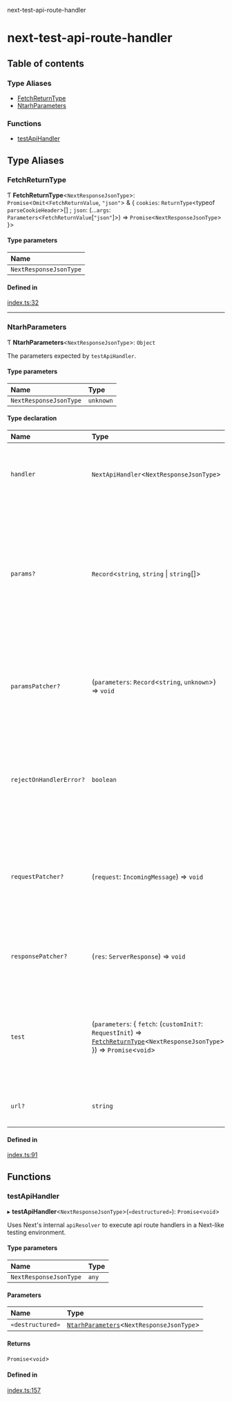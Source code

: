 next-test-api-route-handler

# next-test-api-route-handler

## Table of contents

### Type Aliases

- [FetchReturnType](README.md#fetchreturntype)
- [NtarhParameters](README.md#ntarhparameters)

### Functions

- [testApiHandler](README.md#testapihandler)

## Type Aliases

### FetchReturnType

Ƭ **FetchReturnType**\<`NextResponseJsonType`\>: `Promise`\<`Omit`\<`FetchReturnValue`, ``"json"``\> & \{ `cookies`: `ReturnType`\<typeof `parseCookieHeader`\>[] ; `json`: (...`args`: `Parameters`\<`FetchReturnValue`[``"json"``]\>) => `Promise`\<`NextResponseJsonType`\>  }\>

#### Type parameters

| Name |
| :------ |
| `NextResponseJsonType` |

#### Defined in

[index.ts:32](https://github.com/Xunnamius/next-test-api-route-handler/blob/85f9724/src/index.ts#L32)

___

### NtarhParameters

Ƭ **NtarhParameters**\<`NextResponseJsonType`\>: `Object`

The parameters expected by `testApiHandler`.

#### Type parameters

| Name | Type |
| :------ | :------ |
| `NextResponseJsonType` | `unknown` |

#### Type declaration

| Name | Type | Description |
| :------ | :------ | :------ |
| `handler` | `NextApiHandler`\<`NextResponseJsonType`\> | The actual handler under test. It should be an async function that accepts `NextApiRequest` and `NextApiResult` objects (in that order) as its two parameters. |
| `params?` | `Record`\<`string`, `string` \| `string`[]\> | `params` is passed directly to the handler and represent processed dynamic routes. This should not be confused with query string parsing, which is handled automatically. `params: { id: 'some-id' }` is shorthand for `paramsPatcher: (params) => (params.id = 'some-id')`. This is most useful for quickly setting many params at once. |
| `paramsPatcher?` | (`parameters`: `Record`\<`string`, `unknown`\>) => `void` | A function that receives an object representing "processed" dynamic routes; _modifications_ to this object are passed directly to the handler. This should not be confused with query string parsing, which is handled automatically. |
| `rejectOnHandlerError?` | `boolean` | If `false`, errors thrown from within a handler are kicked up to Next.js's resolver to deal with, which is what would happen in production. Instead, if `true`, the [testApiHandler](README.md#testapihandler) function will reject immediately. **`Default`** ```ts false ``` |
| `requestPatcher?` | (`request`: `IncomingMessage`) => `void` | A function that receives an `IncomingMessage` object. Use this function to edit the request before it's injected into the handler. **Note: all replacement `IncomingMessage.header` names must be lowercase.** |
| `responsePatcher?` | (`res`: `ServerResponse`) => `void` | A function that receives a `ServerResponse` object. Use this functions to edit the request before it's injected into the handler. |
| `test` | (`parameters`: \{ `fetch`: (`customInit?`: `RequestInit`) => [`FetchReturnType`](README.md#fetchreturntype)\<`NextResponseJsonType`\>  }) => `Promise`\<`void`\> | `test` must be a function that runs your test assertions, returning a promise (or async). This function receives one destructured parameter: `fetch`, which is the unfetch package's `fetch(...)` function but with the first parameter omitted. |
| `url?` | `string` | `url: 'your-url'` is shorthand for `requestPatcher: (req) => (req.url = 'your-url')` |

#### Defined in

[index.ts:91](https://github.com/Xunnamius/next-test-api-route-handler/blob/85f9724/src/index.ts#L91)

## Functions

### testApiHandler

▸ **testApiHandler**\<`NextResponseJsonType`\>(`«destructured»`): `Promise`\<`void`\>

Uses Next's internal `apiResolver` to execute api route handlers in a
Next-like testing environment.

#### Type parameters

| Name | Type |
| :------ | :------ |
| `NextResponseJsonType` | `any` |

#### Parameters

| Name | Type |
| :------ | :------ |
| `«destructured»` | [`NtarhParameters`](README.md#ntarhparameters)\<`NextResponseJsonType`\> |

#### Returns

`Promise`\<`void`\>

#### Defined in

[index.ts:157](https://github.com/Xunnamius/next-test-api-route-handler/blob/85f9724/src/index.ts#L157)

